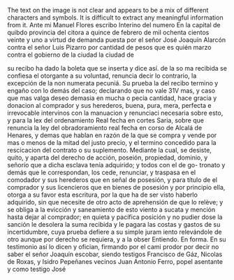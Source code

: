 The text on the image is not clear and appears to be a mix of different characters and symbols. It is difficult to extract any meaningful information from it.
Ante mi Manuel Flores
escribo Interino del numero
En la capital de quibdo provincia del citora a quince de febrero de mil ochenta
cientos veinte y uno a virtud de demanda puesta por el señor José Joaquín Alarcón contra el señor Luis Pizarro por cantidad de pesos que es
quién marzo contra el gobierno de la ciudad la ciudad de

su recibo ha dado la boleta que se inserta y dice así.
de la so
ma recibida se confiesa el otorgante a su voluntad, renuncia decir lo
contrario, la excepción de la non numerata pecuniá. Su prueba la del
recibo termino y engaño con lo demás del caso; declarando que no vale
31V
mas, y caso que mas valga deseo demasia en mucha o pecia cantidad, hace
gracia y donacion al comprador y sus herederos, buena, pura, mera,
perfecta e irrevocable intervinos con la manuacion y renunciaci
necesaria sobre esto, y para la lex del ordenamiento Real fecha en cortes
Saria, sobre que renuncia la ley del obradoramiento real fecha en corso de Alcalá de Henares, y demas que hablan en razón de la que se compra y vende por mas o menos de la mitad del justo precio, y el termino concedido para la rescicacion del contrato o su suplemento. Mediante la cual,
se desiste, quito, y aparta del derecho de acción, poseión, propiedad, dominio, y señorío que a dicha esclava tenía adquirido; y todos con el de go- tronato y demás que le correspondan, los cede, renunciar, y traspasa en el comodador y sus herederos que en señal de posesión, y para título de
el comprador y sus licencieros que en bienes de posesión y por principio ella, otorga a su favor esta escritura, por la que ha de ser visto haberlo adquirido, sin que necesite de otro acto de aprehensión de que lo relève; y se obliga a la evicción y saneamiento de esto viento a sucata y mención
hasta dejar al comprador; en quieta y pacífica posición y no pudier
dose la sanción le desolera la suma recibida y le pagara las costas
y gastos de su incertidumbre, cuya prueba defiere a su simple juram
iento relevándole de otro aunque por derecho se requiera, y a la obser
Entiendo.
En forma. En su testimonio así lo dicen y ofician, firmando por el cami prodor por decir no saber el señor Joaquín escobar, siendo testigos Francisco de Gáz, Nicolas de Roxas, y Isidro Pepeñanes vecinos Juan Antonio Ferro, popel asentante y como testigo José